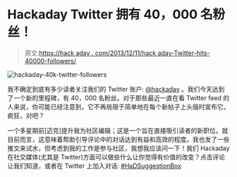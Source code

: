 # Hackaday Twitter 拥有 40，000 名粉丝！

> 原文:[https://hack aday . com/2013/12/11/hack aday-Twitter-hits-40000-followers/](https://hackaday.com/2013/12/11/hackaday-twitter-hits-40000-followers/)

![hackaday-40k-twitter-followers](../Images/8431b915ca7901500d7790cabfc6e009.png)

我不确定到底有多少读者关注我们的 Twitter 账户: [@hackaday](http://twitter.com/hackaday) 。我们今天达到了一个新的里程碑，有 40，000 名粉丝。对于那些最近一直在看 Twitter feed 的人来说，你可能已经注意到，它不再局限于简单地在每个新帖子上头版时宣布它。疯狂，对吧？

一个多星期前[迈克]提升我为社区编辑；这是一个旨在直接吸引读者的新职位。就目前而言，这意味着帮助引导评论中的对话达到有益和高效的程度。我也发了一些推文来试水，但考虑到我的工作是参与社区，我想我应该问一下！我们 Hackaday 在社交媒体(尤其是 Twitter)方面可以做些什么让你觉得有价值的改变？点击评论让我们知道，或者在 Twitter 上加入对话: [#HaDSuggestionBox](https://twitter.com/search?q=%23HaDSuggestionBox&src=hash)
